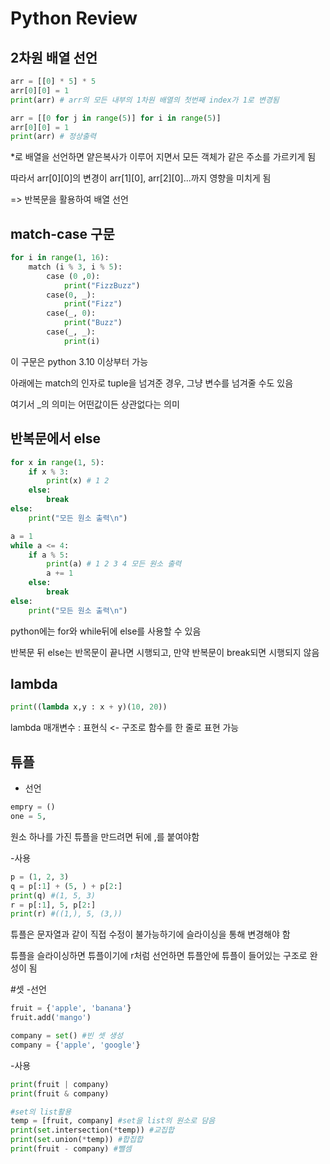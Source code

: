 # Python Review
## 2차원 배열 선언
``` python
arr = [[0] * 5] * 5
arr[0][0] = 1
print(arr) # arr의 모든 내부의 1차원 배열의 첫번째 index가 1로 변경됨

arr = [[0 for j in range(5)] for i in range(5)]
arr[0][0] = 1
print(arr) # 정상출력
```

*로 배열을 선언하면 얕은복사가 이루어 지면서 모든 객체가 같은 주소를 가르키게 됨

따라서 arr[0][0]의 변경이 arr[1][0], arr[2][0]...까지 영향을 미치게 됨

=> 반복문을 활용하여 배열 선언

## match-case 구문
``` python
for i in range(1, 16):
    match (i % 3, i % 5):
        case (0 ,0):
            print("FizzBuzz")
        case(0, _):
            print("Fizz")
        case(_, 0):
            print("Buzz")
        case(_, _):
            print(i)
```

이 구문은 python 3.10 이상부터 가능

아래에는 match의 인자로 tuple을 넘겨준 경우, 그냥 변수를 넘겨줄 수도 있음

여기서 _의 의미는 어떤값이든 상관없다는 의미

## 반복문에서 else
``` python
for x in range(1, 5):
    if x % 3:
        print(x) # 1 2
    else:
        break
else:
    print("모든 원소 출력\n")

a = 1
while a <= 4:
    if a % 5:
        print(a) # 1 2 3 4 모든 원소 출력
        a += 1
    else:
        break
else:
    print("모든 원소 출력\n")
```

python에는 for와 while뒤에 else를 사용할 수 있음

반복문 뒤 else는 반목문이 끝나면 시행되고, 만약 반복문이 break되면 시행되지 않음

## lambda
``` python
print((lambda x,y : x + y)(10, 20))
```

lambda 매개변수 : 표현식 <- 구조로 함수를 한 줄로 표현 가능

## 튜플
- 선언
``` python
empry = ()
one = 5, 
```
원소 하나를 가진 튜플을 만드려면 뒤에 ,를 붙여야함

-사용
``` python
p = (1, 2, 3)
q = p[:1] + (5, ) + p[2:]
print(q) #(1, 5, 3)
r = p[:1], 5, p[2:]
print(r) #((1,), 5, (3,))
```
튜플은 문자열과 같이 직접 수정이 불가능하기에 슬라이싱을 통해 변경해야 함

튜플을 슬라이싱하면 튜플이기에 r처럼 선언하면 튜플안에 튜플이 들어있는 구조로 완성이 됨

#셋
-선언
``` python
fruit = {'apple', 'banana'}
fruit.add('mango')

company = set() #빈 셋 생성
company = {'apple', 'google'}
```

-사용
``` python
print(fruit | company) 
print(fruit & company)

#set의 list활용
temp = [fruit, company] #set을 list의 원소로 담음
print(set.intersection(*temp)) #교집합
print(set.union(*temp)) #합집합
print(fruit - company) #뺄셈
```
